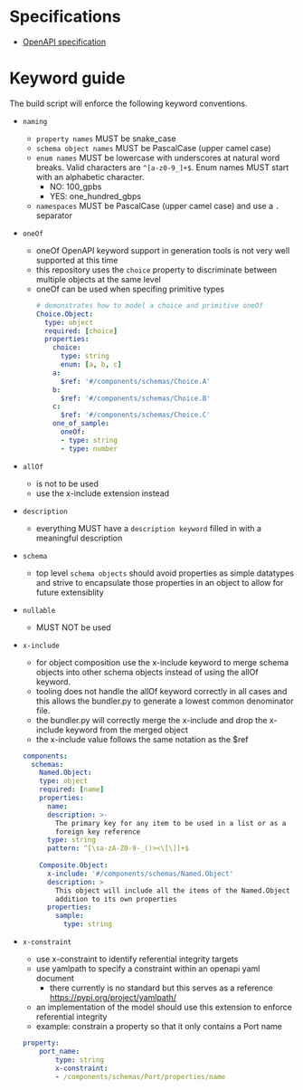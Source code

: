 # Specifications
- [OpenAPI specification](
https://github.com/OAI/OpenAPI-Specification/blob/master/versions/3.0.3.md)


# Keyword guide
The build script will enforce the following keyword conventions.

- `naming`
  - `property names` MUST be snake_case
  - `schema object names` MUST be PascalCase (upper camel case)
  - `enum names` MUST be lowercase with underscores at natural word breaks.
  Valid characters are `^[a-z0-9_]+$`. 
  Enum names MUST start with an alphabetic character.
    - NO: 100_gpbs
    - YES: one_hundred_gbps
  - `namespaces` MUST be PascalCase (upper camel case) and use a `.` separator

- `oneOf`
  - oneOf OpenAPI keyword support in generation tools is not very well supported at this time
  - this repository uses the `choice` property to discriminate between multiple 
  objects at the same level
  - oneOf can be used when specifing primitive types
    ```yaml
    # demonstrates how to model a choice and primitive oneOf
    Choice.Object:
      type: object
      required: [choice]
      properties:
        choice:
          type: string
          enum: [a, b, c]
        a:
          $ref: '#/components/schemas/Choice.A'
        b:
          $ref: '#/components/schemas/Choice.B'
        c:
          $ref: '#/components/schemas/Choice.C'
        one_of_sample:
          oneOf:
          - type: string
          - type: number
    ```

- `allOf`
  - is not to be used
  - use the x-include extension instead

- `description`
  - everything MUST have a `description keyword` filled in with a meaningful 
  description

- `schema`
    - top level `schema objects` should avoid properties as simple datatypes and 
    strive to encapsulate those properties in an object to allow for future 
    extensiblity

- `nullable`
  - MUST NOT be used

- `x-include`
    - for object composition use the x-include keyword to merge schema objects 
    into other schema objects instead of using the allOf keyword.
    - tooling does not handle the allOf keyword correctly in all cases and
    this allows the bundler.py to generate a lowest common denominator file.
    - the bundler.py will correctly merge the x-include and drop the x-include
    keyword from the merged object
    - the x-include value follows the same notation as the $ref
    ```yaml
    components:
      schemas:
        Named.Object:
        type: object
        required: [name]
        properties:
          name:
          description: >-
            The primary key for any item to be used in a list or as a
            foreign key reference
          type: string
          pattern: ^[\sa-zA-Z0-9-_()><\[\]]+$
        
        Composite.Object:
          x-include: '#/components/schemas/Named.Object'
          description: >
            This object will include all the items of the Named.Object in
            addition to its own properties
          properties:
            sample:
              type: string
    ```

- `x-constraint`
    - use x-constraint to identify referential integrity targets
    - use yamlpath to specify a constraint within an openapi yaml document
        - there currently is no standard but this serves as a reference 
        https://pypi.org/project/yamlpath/
    - an implementation of the model should use this extension to enforce 
    referential integrity
    - example: constrain a property so that it only contains a Port name 
    ```yaml
    property:
        port_name:
            type: string
            x-constraint:
            - /components/schemas/Port/properties/name
    ```


